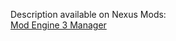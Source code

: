 Description available on Nexus Mods:  
[Mod Engine 3 Manager](https://www.nexusmods.com/eldenringnightreign/mods/213)
